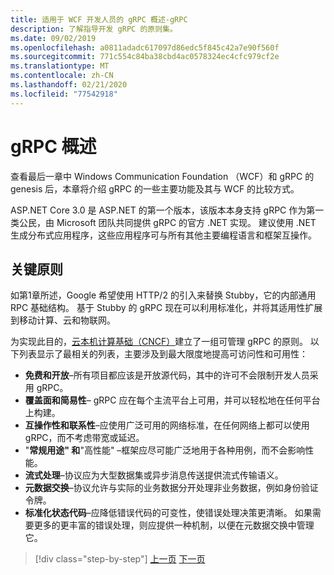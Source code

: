 ```yaml
---
title: 适用于 WCF 开发人员的 gRPC 概述-gRPC
description: 了解指导开发 gRPC 的原则集。
ms.date: 09/02/2019
ms.openlocfilehash: a0811adadc617097d86edc5f845c42a7e90f560f
ms.sourcegitcommit: 771c554c84ba38cbd4ac0578324ec4cfc979cf2e
ms.translationtype: MT
ms.contentlocale: zh-CN
ms.lasthandoff: 02/21/2020
ms.locfileid: "77542918"
---
```

# <a name="grpc-overview"></a>gRPC 概述

查看最后一章中 Windows Communication Foundation （WCF）和 gRPC 的 genesis 后，本章将介绍 gRPC 的一些主要功能及其与 WCF 的比较方式。

ASP.NET Core 3.0 是 ASP.NET 的第一个版本，该版本本身支持 gRPC 作为第一类公民，由 Microsoft 团队共同提供 gRPC 的官方 .NET 实现。 建议使用 .NET 生成分布式应用程序，这些应用程序可与所有其他主要编程语言和框架互操作。

## <a name="key-principles"></a>关键原则

如第1章所述，Google 希望使用 HTTP/2 的引入来替换 Stubby，它的内部通用 RPC 基础结构。 基于 Stubby 的 gRPC 现在可以利用标准化，并将其适用性扩展到移动计算、云和物联网。

为实现此目的，[云本机计算基础（CNCF）](https://www.cncf.io/)建立了一组可管理 gRPC 的原则。 以下列表显示了最相关的列表，主要涉及到最大限度地提高可访问性和可用性：

- **免费和开放**–所有项目都应该是开放源代码，其中的许可不会限制开发人员采用 gRPC。
- **覆盖面和简易性**– gRPC 应在每个主流平台上可用，并可以轻松地在任何平台上构建。
- **互操作性和联系性**–应使用广泛可用的网络标准，在任何网络上都可以使用 gRPC，而不考虑带宽或延迟。
- "**常规用途" 和**"高性能" –框架应尽可能广泛地用于各种用例，而不会影响性能。
- **流式处理**–协议应为大型数据集或异步消息传送提供流式传输语义。
- **元数据交换**–协议允许与实际的业务数据分开处理非业务数据，例如身份验证令牌。
- **标准化状态代码**–应降低错误代码的可变性，使错误处理决策更清晰。 如果需要更多的更丰富的错误处理，则应提供一种机制，以便在元数据交换中管理它。

>[!div class="step-by-step"]
>[上一页](introduction.md)
>[下一页](approach.md)
